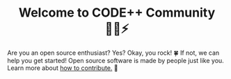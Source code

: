 <h1 align="center"> Welcome to CODE++ Community 🙋‍♂️⚡</h1> 

Are you an open source enthusiast? Yes? Okay, you rock! 🍀 If not, we can help you get started! Open source software is made by people just like you. Learn more about [how to contribute.](https://opensource.guide/) 🎉

